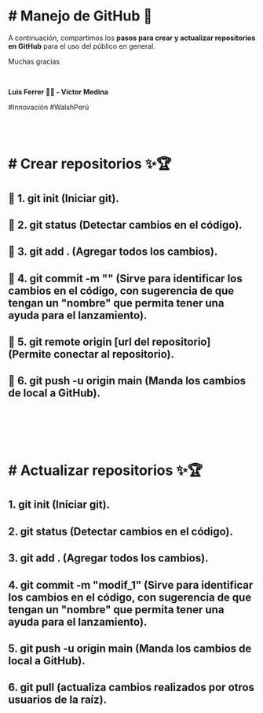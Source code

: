 <h1># Manejo de GitHub 🎁 </h1>

A continuación, compartimos los <b>**pasos para crear y actualizar repositorios en GitHub**</b> para el uso del público en general.

Muchas gracias

<br />

**Luis Ferrer 👨‍💻 - Víctor Medina**

#Innovación
#WalshPerú

<br />
<br />

<h1># Crear repositorios ✨🏆</h1>

<h2>📌 1. git init (Iniciar git).</h2>

<h2>📌 2. git status (Detectar cambios en el código).</h2>

<h2>📌 3. git add . (Agregar todos los cambios).</h2>

<h2>📌 4. git commit -m "" (Sirve para identificar los cambios en el código, con sugerencia de que tengan un "nombre" que permita tener una ayuda para el lanzamiento).</h2>

<h2>📌 5. git remote origin [url del repositorio] (Permite conectar al repositorio).</h2>

<h2>📌 6. git push -u origin main (Manda los cambios de local a GitHub).</h2>

<br />
<br />
<br />
<br />


<h1># Actualizar repositorios ✨🏆</h1>

<h2> 1. git init (Iniciar git).</h2>

<h2> 2. git status (Detectar cambios en el código).</h2>

<h2> 3. git add . (Agregar todos los cambios).</h2>

<h2> 4. git commit -m "modif_1" (Sirve para identificar los cambios en el código, con sugerencia de que tengan un "nombre" que permita tener una ayuda para el lanzamiento).</h2>

<h2> 5. git push -u origin main (Manda los cambios de local a GitHub).</h2>

<h2> 6. git pull (actualiza cambios realizados por otros usuarios de la raíz).</h2>
